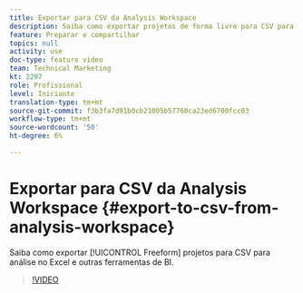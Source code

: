 ```yaml
---
title: Exportar para CSV da Analysis Workspace
description: Saiba como exportar projetos de forma livre para CSV para análise no Excel e outras ferramentas de BI.
feature: Preparar e compartilhar
topics: null
activity: use
doc-type: feature video
team: Technical Marketing
kt: 2297
role: Profissional
level: Iniciante
translation-type: tm+mt
source-git-commit: f3b3fa7d91b0cb21005b57768ca23ed6700fcc03
workflow-type: tm+mt
source-wordcount: '50'
ht-degree: 6%

---
```



# Exportar para CSV da Analysis Workspace {#export-to-csv-from-analysis-workspace}

Saiba como exportar [!UICONTROL Freeform] projetos para CSV para análise no Excel e outras ferramentas de BI.

>[!VIDEO](https://video.tv.adobe.com/v/24712/?quality=12)

